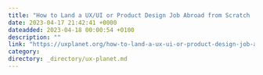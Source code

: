 ```yaml
---
title: "How to Land a UX/UI or Product Design Job Abroad from Scratch | 7 Tips and Strategies"
date: 2023-04-17 21:42:41 +0000
dateadded: 2023-04-18 00:00:54 +0100
description: ""
link: "https://uxplanet.org/how-to-land-a-ux-ui-or-product-design-job-abroad-from-scratch-7-tips-and-strategies-68a2fd7e636a?source=rss----819cc2aaeee0---4"
category:
directory: _directory/ux-planet.md
---
```

